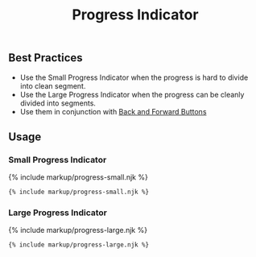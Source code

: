 ﻿---
title: Progress Indicator
summary: Progress Indicators show users their place in a multi-step process.
tags: components
layout: guide
eleventyNavigation:
  key: Progress Indicator
  parent: Components
  order: 250
  excerpt: Progress Indicators show users their place in a multi-step process.
  img: /img/illustrations/illus-progress-indicators.svg
---

## Best Practices

- Use the Small Progress Indicator when the progress is hard to divide into clean segment.
- Use the Large Progress Indicator when the progress can be cleanly divided into segments.
- Use them in conjunction with [Back and Forward Buttons](/components/back-and-forward-buttons) 

## Usage

### Small Progress Indicator

{% include markup/progress-small.njk %}

``` html
{% include markup/progress-small.njk %}
```

### Large Progress Indicator

{% include markup/progress-large.njk %}

``` html
{% include markup/progress-large.njk %}
```
